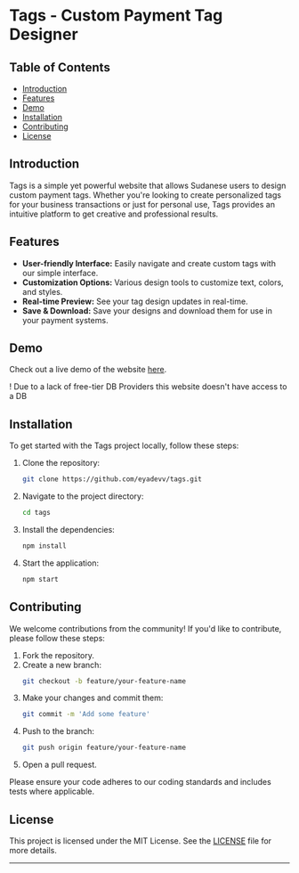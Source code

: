 # Tags - Custom Payment Tag Designer

## Table of Contents

- [Introduction](#introduction)
- [Features](#features)
- [Demo](#demo)
- [Installation](#installation)
- [Contributing](#contributing)
- [License](#license)

## Introduction

Tags is a simple yet powerful website that allows Sudanese users to design custom payment tags. Whether you're looking to create personalized tags for your business transactions or just for personal use, Tags provides an intuitive platform to get creative and professional results.

## Features

- **User-friendly Interface:** Easily navigate and create custom tags with our simple interface.
- **Customization Options:** Various design tools to customize text, colors, and styles.
- **Real-time Preview:** See your tag design updates in real-time.
- **Save & Download:** Save your designs and download them for use in your payment systems.

## Demo

Check out a live demo of the website [here](https://tagzz.vercel.app).

! Due to a lack of free-tier DB Providers this website doesn't have access to a DB


## Installation

To get started with the Tags project locally, follow these steps:

1. Clone the repository:
    ```sh
    git clone https://github.com/eyadevv/tags.git
    ```
2. Navigate to the project directory:
    ```sh
    cd tags
    ```
3. Install the dependencies:
    ```sh
    npm install
    ```
4. Start the application:
    ```sh
    npm start
    ```

## Contributing

We welcome contributions from the community! If you'd like to contribute, please follow these steps:

1. Fork the repository.
2. Create a new branch:
    ```sh
    git checkout -b feature/your-feature-name
    ```
3. Make your changes and commit them:
    ```sh
    git commit -m 'Add some feature'
    ```
4. Push to the branch:
    ```sh
    git push origin feature/your-feature-name
    ```
5. Open a pull request.

Please ensure your code adheres to our coding standards and includes tests where applicable.

## License

This project is licensed under the MIT License. See the [LICENSE](LICENSE) file for more details.

---

